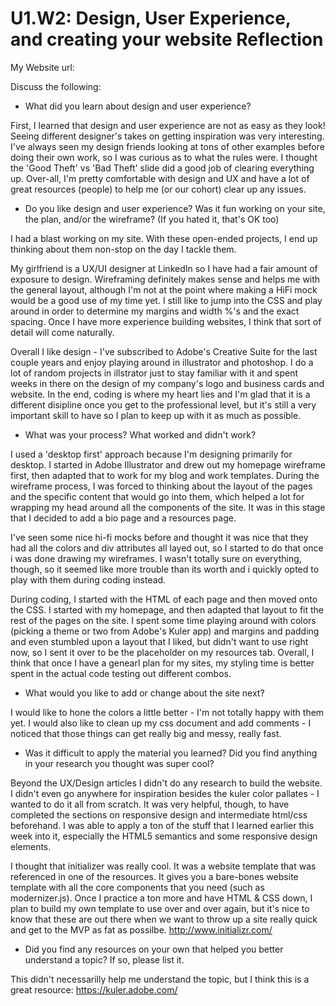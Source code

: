# U1.W2: Design, User Experience, and creating your website Reflection

My Website url: <!-- Website URL here (remove comment) -->

Discuss the following:
* What did you learn about design and user experience? 

First, I learned that design and user experience are not as easy as they look! Seeing different designer's takes on getting inspiration was very interesting. I've always seen my design friends looking at tons of other examples before doing their own work, so I was curious as to what the rules were. I thought the 'Good Theft' vs 'Bad Theft' slide did a good job of clearing everything up. Over-all, I'm pretty comfortable with design and UX and have a lot of great resources (people) to help me (or our cohort) clear up any issues. 

* Do you like design and user experience? Was it fun working on your site, the plan, and/or the wireframe? (If you hated it, that's OK too)

I had a blast working on my site. With these open-ended projects, I end up thinking about them non-stop on the day I tackle them. 

My girlfriend is a UX/UI designer at LinkedIn so I have had a fair amount of exposure to design. Wireframing definitely makes sense and helps me with the general layout, although I'm not at the point where making a HiFi mock would be a good use of my time yet. I still like to jump into the CSS and play around in order to determine my margins and width %'s and the exact spacing. Once I have more experience building websites, I think that sort of detail will come naturally. 

Overall I like design - I've subscribed to Adobe's Creative Suite for the last couple years and enjoy playing around in illustrator and photoshop. I do a lot of random projects in illstrator just to stay familiar with it and spent weeks in there on the design of my company's logo and business cards and website. In the end, coding is where my heart lies and I'm glad that it is a different disipline once you get to the professional level, but it's still a very important skill to have so I plan to keep up with it as much as possible.  

* What was your process? What worked and didn't work?

I used a 'desktop first' approach because I'm designing primarily for desktop. I started in Adobe Illustrator and drew out my homepage wireframe first, then adapted that to work for my blog and work templates. During the wireframe process, I was forced to thinking about the layout of the pages and the specific content that would go into them, which helped a lot for wrapping my head around all the components of the site. It was in this stage that I decided to add a bio page and a resources page. 

I've seen some nice hi-fi mocks before and thought it was nice that they had all the colors and div attributes all layed out, so I started to do that once i was done drawing my wireframes. I wasn't totally sure on everything, though, so it seemed like more trouble than its worth and i quickly opted to play with them during coding instead. 

During coding, I started with the HTML of each page and then moved onto the CSS. I started with my homepage, and then adapted that layout to fit the rest of the pages on the site. I spent some time playing around with colors (picking a theme or two from Adobe's Kuler app) and margins and padding and even stumbled upon a layout that I liked, but didn't want to use right now, so I sent it over to be the placeholder on my resources tab. Overall, I think that once I have a genearl plan for my sites, my styling time is better spent in the actual code testing out different combos. 

* What would you like to add or change about the site next?

I would like to hone the colors a little better - I'm not totally happy with them yet. I would also like to clean up my css document and add comments - I noticed that those things can get really big and messy, really fast. 

* Was it difficult to apply the material you learned? Did you find anything in your research you thought was super cool?

Beyond the UX/Design articles I didn't do any research to build the website. I didn't even go anywhere for inspiration besides the kuler color pallates - I wanted to do it all from scratch. It was very helpful, though, to have completed the sections on responsive design and intermediate html/css beforehand. I was able to apply a ton of the stuff that I learned earlier this week into it, especially the HTML5 semantics and some responsive design elements. 

I thought that initializer was really cool. It was a website template that was referenced in one of the resources. It gives you a bare-bones website template with all the core components that you need (such as modernizer.js). Once I practice a ton more and have HTML & CSS down, I plan to build my own template to use over and over again, but it's nice to know that these are out there when we want to throw up a site really quick and get to the MVP as fat as possilbe. http://www.initializr.com/

* Did you find any resources on your own that helped you better understand a topic? If so, please list it.

This didn't necessarilly help me understand the topic, but I think this is a great resource:
https://kuler.adobe.com/


